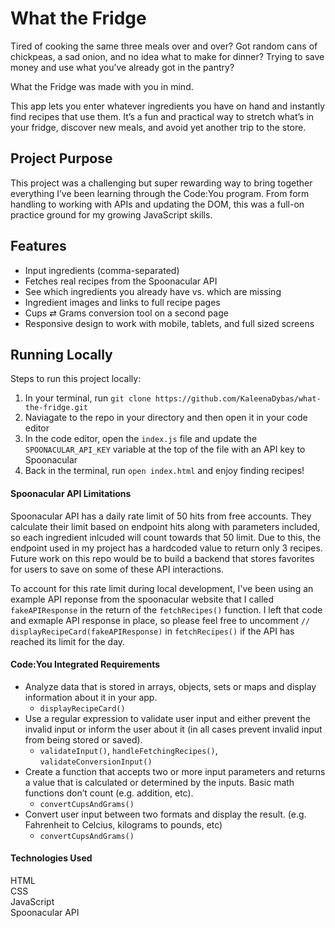 # What the Fridge

Tired of cooking the same three meals over and over? Got random cans of chickpeas, a sad onion, and no idea what to make for dinner? Trying to save money and use what you’ve already got in the pantry?

What the Fridge was made with you in mind.

This app lets you enter whatever ingredients you have on hand and instantly find recipes that use them. It’s a fun and practical way to stretch what’s in your fridge, discover new meals, and avoid yet another trip to the store.

## Project Purpose
This project was a challenging but super rewarding way to bring together everything I’ve been learning through the Code:You program. From form handling to working with APIs and updating the DOM, this was a full-on practice ground for my growing JavaScript skills.

## Features
- Input ingredients (comma-separated)
- Fetches real recipes from the Spoonacular API
- See which ingredients you already have vs. which are missing
- Ingredient images and links to full recipe pages
- Cups ⇄ Grams conversion tool on a second page
- Responsive design to work with mobile, tablets, and full sized screens

## Running Locally

Steps to run this project locally:
1) In your terminal, run `git clone https://github.com/KaleenaDybas/what-the-fridge.git`
2) Naviagate to the repo in your directory and then open it in your code editor
3) In the code editor, open the `index.js` file and update the `SPOONACULAR_API_KEY` variable at the top of the file with an API key to Spoonacular
4) Back in the terminal, run `open index.html` and enjoy finding recipes!

#### Spoonacular API Limitations
Spoonacular API has a daily rate limit of 50 hits from free accounts. They calculate their limit based on endpoint hits along with parameters included, so each ingredient inlcuded will count towards that 50 limit. Due to this, the endpoint used in my project has a hardcoded value to return only 3 recipes. Future work on this repo would be to build a backend that stores favorites for users to save on some of these API interactions.

To account for this rate limit during local development, I've been using an example API reponse from the spoonacular website that I called `fakeAPIResponse` in the return of the `fetchRecipes()` function. I left that code and exmaple API response in place, so please feel free to uncomment `// displayRecipeCard(fakeAPIResponse)` in `fetchRecipes()` if the API has reached its limit for the day.

#### Code:You Integrated Requirements
- Analyze data that is stored in arrays, objects, sets or maps and display information about it in your app.
  - `displayRecipeCard()`
- Use a regular expression to validate user input and either prevent the invalid input or inform the user about it (in all cases prevent invalid input from being stored or saved).
  - `validateInput()`, `handleFetchingRecipes()`, `validateConversionInput()`
- Create a function that accepts two or more input parameters and returns a value that is calculated or determined by the inputs.  Basic math functions don’t count (e.g. addition, etc).
  - `convertCupsAndGrams()`
- Convert user input between two formats and display the result. (e.g. Fahrenheit to Celcius, kilograms to pounds, etc)
  - `convertCupsAndGrams()`

#### Technologies Used
HTML \
CSS \
JavaScript \
Spoonacular API
